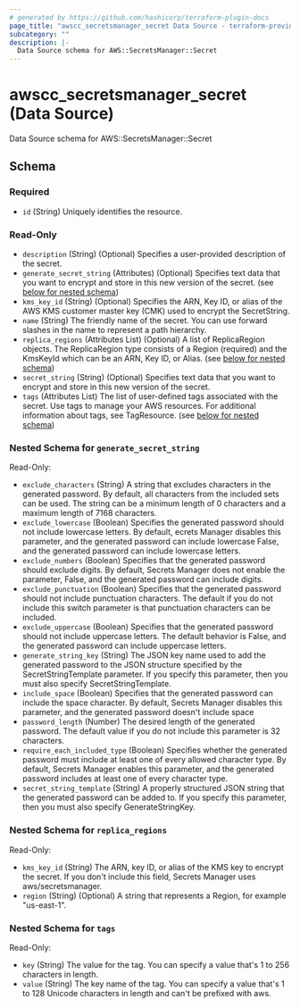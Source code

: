 ```yaml
---
# generated by https://github.com/hashicorp/terraform-plugin-docs
page_title: "awscc_secretsmanager_secret Data Source - terraform-provider-awscc"
subcategory: ""
description: |-
  Data Source schema for AWS::SecretsManager::Secret
---
```


# awscc_secretsmanager_secret (Data Source)

Data Source schema for AWS::SecretsManager::Secret



<!-- schema generated by tfplugindocs -->
## Schema

### Required

- `id` (String) Uniquely identifies the resource.

### Read-Only

- `description` (String) (Optional) Specifies a user-provided description of the secret.
- `generate_secret_string` (Attributes) (Optional) Specifies text data that you want to encrypt and store in this new version of the secret. (see [below for nested schema](#nestedatt--generate_secret_string))
- `kms_key_id` (String) (Optional) Specifies the ARN, Key ID, or alias of the AWS KMS customer master key (CMK) used to encrypt the SecretString.
- `name` (String) The friendly name of the secret. You can use forward slashes in the name to represent a path hierarchy.
- `replica_regions` (Attributes List) (Optional) A list of ReplicaRegion objects. The ReplicaRegion type consists of a Region (required) and the KmsKeyId which can be an ARN, Key ID, or Alias. (see [below for nested schema](#nestedatt--replica_regions))
- `secret_string` (String) (Optional) Specifies text data that you want to encrypt and store in this new version of the secret.
- `tags` (Attributes List) The list of user-defined tags associated with the secret. Use tags to manage your AWS resources. For additional information about tags, see TagResource. (see [below for nested schema](#nestedatt--tags))

<a id="nestedatt--generate_secret_string"></a>
### Nested Schema for `generate_secret_string`

Read-Only:

- `exclude_characters` (String) A string that excludes characters in the generated password. By default, all characters from the included sets can be used. The string can be a minimum length of 0 characters and a maximum length of 7168 characters.
- `exclude_lowercase` (Boolean) Specifies the generated password should not include lowercase letters. By default, ecrets Manager disables this parameter, and the generated password can include lowercase False, and the generated password can include lowercase letters.
- `exclude_numbers` (Boolean) Specifies that the generated password should exclude digits. By default, Secrets Manager does not enable the parameter, False, and the generated password can include digits.
- `exclude_punctuation` (Boolean) Specifies that the generated password should not include punctuation characters. The default if you do not include this switch parameter is that punctuation characters can be included.
- `exclude_uppercase` (Boolean) Specifies that the generated password should not include uppercase letters. The default behavior is False, and the generated password can include uppercase letters.
- `generate_string_key` (String) The JSON key name used to add the generated password to the JSON structure specified by the SecretStringTemplate parameter. If you specify this parameter, then you must also specify SecretStringTemplate.
- `include_space` (Boolean) Specifies that the generated password can include the space character. By default, Secrets Manager disables this parameter, and the generated password doesn't include space
- `password_length` (Number) The desired length of the generated password. The default value if you do not include this parameter is 32 characters.
- `require_each_included_type` (Boolean) Specifies whether the generated password must include at least one of every allowed character type. By default, Secrets Manager enables this parameter, and the generated password includes at least one of every character type.
- `secret_string_template` (String) A properly structured JSON string that the generated password can be added to. If you specify this parameter, then you must also specify GenerateStringKey.


<a id="nestedatt--replica_regions"></a>
### Nested Schema for `replica_regions`

Read-Only:

- `kms_key_id` (String) The ARN, key ID, or alias of the KMS key to encrypt the secret. If you don't include this field, Secrets Manager uses aws/secretsmanager.
- `region` (String) (Optional) A string that represents a Region, for example "us-east-1".


<a id="nestedatt--tags"></a>
### Nested Schema for `tags`

Read-Only:

- `key` (String) The value for the tag. You can specify a value that's 1 to 256 characters in length.
- `value` (String) The key name of the tag. You can specify a value that's 1 to 128 Unicode characters in length and can't be prefixed with aws.

